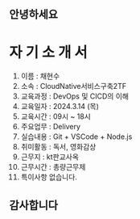 ##    안녕하세요  ##
#   자 기 소 개 서  #
   
1. 이름 : 채현수
2. 소속 : CloudNative서비스구축2TF
3. 교육과정 : DevOps 및 CICD의 이해
4. 교육일자 : 2024.3.14 (목)
5. 교육시간 : 09시 ~ 18시
6. 주요업무 : Delivery
7. 실습내용 : Git + VSCode + Node.js
8. 취미활동 : 독서, 영화감상
9. 근무지 : kt판교사옥
10. 근무시간 : 총량근무제
11. 특이사항 없습니다.

##  감사합니다  ##
